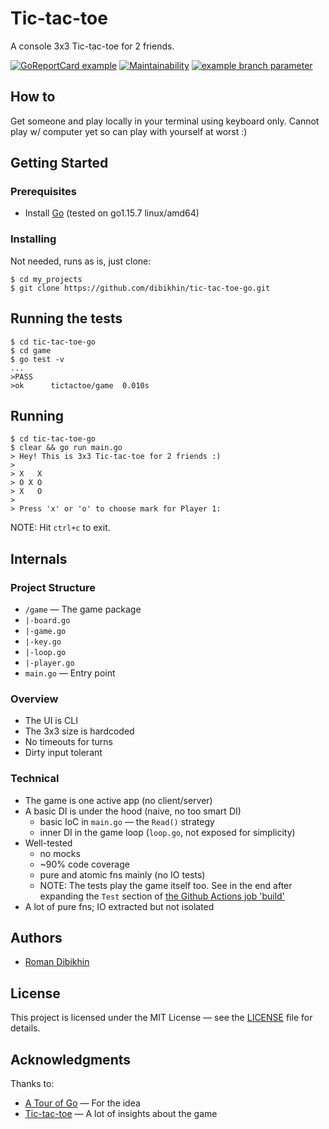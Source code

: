 # Tic-tac-toe

A console 3x3 Tic-tac-toe for 2 friends.

[![GoReportCard example](https://goreportcard.com/badge/github.com/dibikhin/tic-tac-toe-go)](https://goreportcard.com/report/github.com/dibikhin/tic-tac-toe-go) [![Maintainability](https://api.codeclimate.com/v1/badges/229dc45729c3983e99a9/maintainability)](https://codeclimate.com/github/dibikhin/tic-tac-toe-go/maintainability) [![example branch parameter](https://github.com/dibikhin/tic-tac-toe-go/actions/workflows/go.yml/badge.svg?branch=main)](https://github.com/dibikhin/tic-tac-toe-go/actions/workflows/go.yml)

## How to

Get someone and play locally in your terminal using keyboard only. Cannot play w/ computer yet so can play with yourself at worst :)

## Getting Started

### Prerequisites
- Install [Go](https://golang.org/doc/install) (tested on go1.15.7 linux/amd64)

### Installing
Not needed, runs as is, just clone:
```
$ cd my_projects
$ git clone https://github.com/dibikhin/tic-tac-toe-go.git
```

## Running the tests
```
$ cd tic-tac-toe-go
$ cd game
$ go test -v
...
>PASS
>ok      tictactoe/game  0.010s
```

## Running
```
$ cd tic-tac-toe-go
$ clear && go run main.go
> Hey! This is 3x3 Tic-tac-toe for 2 friends :)
>
> X   X
> O X O
> X   O
>
> Press 'x' or 'o' to choose mark for Player 1:
```

NOTE: Hit `ctrl+c` to exit.

## Internals

### Project Structure
- `/game` — The game package
- `|-board.go`
- `|-game.go`
- `|-key.go`
- `|-loop.go`
- `|-player.go`
- `main.go` — Entry point

### Overview
- The UI is CLI
- The 3x3 size is hardcoded
- No timeouts for turns
- Dirty input tolerant

### Technical
- The game is one active app (no client/server)
- A basic DI is under the hood (naive, no too smart DI)
  - basic IoC in `main.go` — the `Read()` strategy
  - inner DI in the game loop (`loop.go`, not exposed for simplicity)
- Well-tested
  - no mocks
  - ~90% code coverage
  - pure and atomic fns mainly (no IO tests)
  - NOTE: The tests play the game itself too. See in the end after expanding the `Test` section of [the Github Actions job 'build'](https://github.com/dibikhin/tic-tac-toe-go/runs/2290602609?check_suite_focus=true)
- A lot of pure fns; IO extracted but not isolated


## Authors
- [Roman Dibikhin](https://github.com/dibikhin)

## License
This project is licensed under the MIT License — see the [LICENSE](./LICENSE) file for details.

## Acknowledgments
Thanks to:
- [A Tour of Go](https://tour.golang.org/welcome/1) — For the idea
- [Tic-tac-toe](https://en.wikipedia.org/wiki/Tic-tac-toe) — A lot of insights about the game

